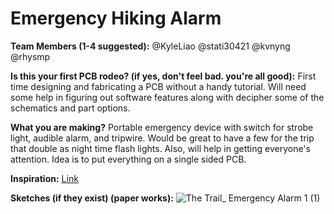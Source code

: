 # Emergency Hiking Alarm

**Team Members (1-4 suggested):** @KyleLiao @stati30421 @kvnyng @rhysmp

**Is this your first PCB rodeo? (if yes, don't feel bad. you're all good):**
First time designing and fabricating a PCB without a handy tutorial. Will need some help in figuring out software features along with decipher some of the schematics and part options.

**What you are making?**
Portable emergency device with switch for strobe light, audible alarm, and tripwire. Would be great to have a few for the trip that double as night time flash lights. Also, will help in getting everyone's attention. Idea is to put everything on a single sided PCB.

**Inspiration:**
[Link](https://www.bhphotovideo.com/c/product/920586-REG/brite_strike_capss_camp_alert_security_survivor.html/overview?ap=y&smp=y)

**Sketches (if they exist) (paper works):**
![The Trail_ Emergency Alarm 1 (1)](https://github.com/thekyleliao/the-trail/assets/99450559/0e66e651-54ab-4359-a43a-358b1b385b7f)
